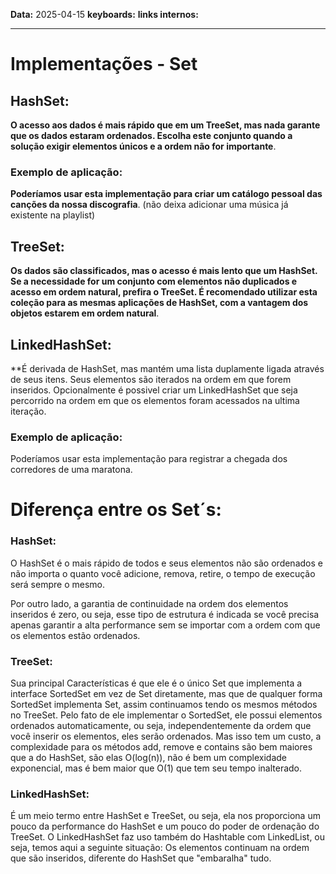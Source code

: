 
**Data:** 2025-04-15
**keyboards:** 
**links internos:** 
___

# Implementações - Set


## HashSet:

**O acesso aos dados é mais rápido que em um TreeSet, mas nada garante que os dados estaram ordenados. Escolha este conjunto quando a solução exigir elementos únicos e a ordem não for importante**.

### Exemplo de aplicação:

**Poderíamos usar esta implementação  para criar um catálogo pessoal das canções da nossa discografia**. (não deixa adicionar uma música já existente na playlist)


## TreeSet:

**Os dados são classificados, mas o acesso é mais lento que um HashSet. Se a necessidade for um conjunto com elementos não duplicados e acesso em ordem natural, prefira o TreeSet. É recomendado utilizar esta coleção para as mesmas aplicações de HashSet, com a vantagem dos objetos estarem em ordem natural**.


## LinkedHashSet:

**É derivada de HashSet, mas mantém uma lista duplamente ligada através de seus itens. Seus elementos são iterados na ordem em que forem inseridos. Opcionalmente é possivel criar um LinkedHashSet que seja percorrido na ordem em que os elementos foram acessados na ultima iteração.

### Exemplo de aplicação:

Poderíamos usar esta implementação para registrar a chegada dos corredores de uma maratona.



# Diferença entre os Set´s:


### HashSet: 

O HashSet é o mais rápido de todos e seus elementos não são ordenados e não importa o quanto você adicione, remova, retire, o tempo de execução será sempre o mesmo. 

Por outro lado, a garantia de continuidade na ordem dos elementos inseridos é zero, ou seja, esse tipo de estrutura é indicada se você precisa apenas garantir a alta performance sem se importar com a ordem com que os elementos estão ordenados.


### TreeSet:

Sua principal Características é que ele é o único Set que implementa a interface SortedSet em vez de Set diretamente, mas que de qualquer forma SortedSet implementa Set, assim continuamos tendo os mesmos métodos no TreeSet. Pelo fato de ele implementar o SortedSet, ele possui elementos ordenados automaticamente, ou seja, independentemente da ordem que você inserir os elementos, eles serão ordenados. Mas isso tem um custo, a complexidade para os métodos add, remove e contains são bem maiores que a do HashSet, são elas O(log(n)), não é bem um complexidade exponencial, mas é bem maior que O(1) que tem seu tempo inalterado.

### LinkedHashSet:

É um meio termo entre HashSet e TreeSet, ou seja, ela nos proporciona um pouco da performance do HashSet e um pouco do poder de ordenação do TreeSet. O LinkedHashSet faz uso também do Hashtable com LinkedList, ou seja, temos aqui a seguinte situação: Os elementos continuam na ordem que são inseridos, diferente do HashSet que "embaralha" tudo.